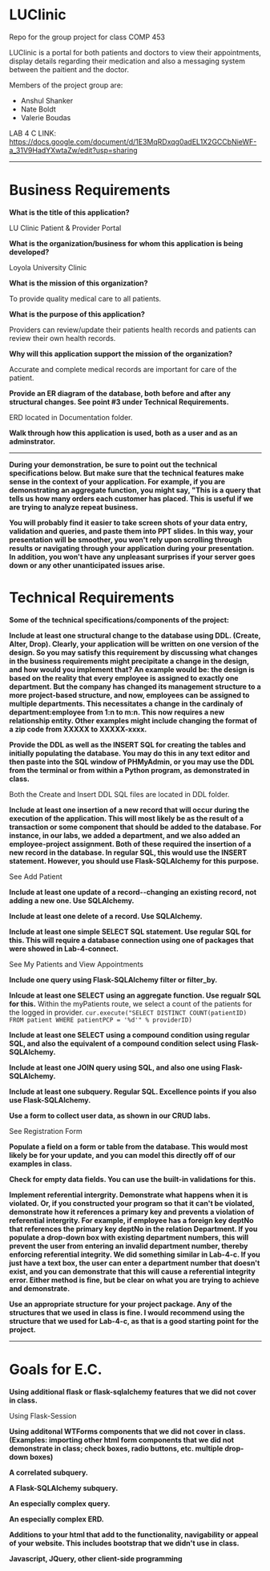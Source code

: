 # LUClinic

Repo for the group project for class COMP 453

LUClinic is a portal for both patients and doctors to view their appointments, display details regarding their medication and also a messaging system between the paitient and the doctor.

Members of the project group are:

- Anshul Shanker
- Nate Boldt
- Valerie Boudas

LAB 4 C LINK: https://docs.google.com/document/d/1E3MqRDxqg0adEL1X2GCCbNieWF-a_31V9HadYXwtaZw/edit?usp=sharing

---

# Business Requirements

**What is the title of this application?**

LU Clinic Patient & Provider Portal

**What is the organization/business for whom this application is being developed?**

Loyola University Clinic

**What is the mission of this organization?**

To provide quality medical care to all patients.

**What is the purpose of this application?**

Providers can review/update their patients health records and patients can review their own health records.

**Why will this application support the mission of the organization?**

Accurate and complete medical records are important for care of the patient.

**Provide an ER diagram of the database, both before and after any structural changes.  See point #3 under Technical Requirements.**

ERD located in Documentation folder.

**Walk through how this application is used, both as a user and as an adminstrator.**

---

**During your demonstration, be sure to point out the technical specifications below. But make sure that the technical features make sense in the context of your application.  For example, if you are demonstrating an aggregate function, you might say, "This is a query that tells us how many orders each customer has placed.  This is useful if we are trying to analyze repeat business.**

**You will probably find it easier to take screen shots of your data entry, validation and queries, and paste them into PPT slides.  In this way, your presentation will be smoother, you won't rely upon scrolling through results or navigating through your application during your presentation.  In addition, you won't have any unpleasant surprises if your server goes down or any other unanticipated issues arise.**

# Technical Requirements
**Some of the technical specifications/components of the project:**

**Include at least one structural change to the database using DDL.  (Create, Alter, Drop). Clearly, your application will be written on one version of the design.  So you may satisfy this requirement by discussing what changes in the business requirements might precipitate a change in the design, and how would you implement that?  An example would be:  the design is based on the reality that every employee is assigned to exactly one department.  But the company has changed its management structure to a more project-based structure, and now, employees can be assigned to multiple departments.  This necessitates a change in the cardinaly of department:employee from 1:n to m:n.  This now requires a new relationship entity.  Other examples might include changing the format of a zip code from XXXXX to XXXXX-xxxx.**

**Provide the DDL as well as the INSERT SQL for creating the tables and initially populating the database.  You may do this in any text editor and then paste into the SQL window of PHMyAdmin, or you may use the DDL from the terminal or from within a Python program, as demonstrated in class.**

Both the Create and Insert DDL SQL files are located in DDL folder.

**Include at least one insertion of a new record that will occur during the execution of the application.  This will most likely be as the result of a transaction or some component that should be added to the database.  For instance, in our labs, we added a department, and we also added an employee-project assignment.  Both of these required the insertion of a new record in the database.  In regular SQL, this would use the INSERT statement.  However, you should use Flask-SQLAlchemy for this purpose.**

See Add Patient

**Include at least one update of a record--changing an existing record, not adding a new one.  Use SQLAlchemy.**

**Include at least one delete of a record.  Use SQLAlchemy.**

**Include at least one simple SELECT SQL statement.  Use regular SQL for this.  This will require a database connection using one of packages that were showed in Lab-4-connect.**

See My Patients and View Appointments

**Include one query using Flask-SQLAlchemy filter or filter_by.**

**Inlcude at least one SELECT using an aggregate function.  Use regualr SQL for this.**
Within the myPatients route, we select a count of the patients for the logged in provider.
`cur.execute("SELECT DISTINCT COUNT(patientID) FROM patient WHERE patientPCP = '%d'" % providerID)`

**Include at least one SELECT using a compound condition using regular SQL, and also the equivalent of a compound condition select using Flask-SQLAlchemy.**

**Include at least one JOIN query using SQL, and also one using Flask-SQLAlchemy.**

**Include at least one subquery.  Regular SQL.  Excellence points if you also use Flask-SQLAlchemy.**

**Use a form to collect user data, as shown in our CRUD labs.**

See Registration Form

**Populate a field on a form or table from the database.  This would most likely be for your update, and you can model this directly off of our examples in class.**

**Check for empty data fields. You can use the built-in validations for this.**

**Implement referential intergrity.  Demonstrate what happens when it is violated. Or, if you constructed your program so that it can't be violated, demonstrate how it references a primary key and prevents a violation of referential intergrity.  For example, if employee has a foreign key deptNo that references the primary key deptNo in the relation Department.  If you populate a drop-down box with existing department numbers, this will prevent the user from entering an invalid department number, thereby enforcing referential integrity.  We did something similar in Lab-4-c.  If you just have a text box, the user can enter a department number that doesn't exist, and you can demonstrate that this will cause a referential integrity error.  Either method is fine, but be clear on what you are trying to achieve and demonstrate.**

**Use an appropriate structure for your project package.  Any of the structures that we used in class is fine.  I would recommend using the structure that we used for Lab-4-c, as that is a good starting point for the project.**

---

# Goals for E.C.

**Using additional flask or flask-sqlalchemy features that we did not cover in class.**

Using Flask-Session

**Using additonal WTForms components that we did not cover in class. (Examples:  importing other html form components that we did not demonstrate in class; check boxes, radio buttons, etc. multiple drop-down boxes)**

**A correlated subquery.**

**A Flask-SQLAlchemy subquery.**

**An especially complex query.**

**An especially complex ERD.**

**Additions to your html that add to the functionality, navigability or appeal of your website.  This includes bootstrap that we didn't use in class.**

**Javascript, JQuery, other client-side programming**
